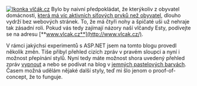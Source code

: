 <!-- dcterms:identifier = riderweblog#159 -->
<!-- dcterms:title = Dneska už má stránky opravdu každý -->
<!-- dcterms:abstract = Bylo by naivní předpokládat, že nějaký člen naší domácnosti vydrží bez webových stránek. A vůbec nevadí, že to je pes! -->
<!-- np9:categoryId = 3 -->
<!-- x4w:category = Vlci -->
<!-- np9:authorId = 1 -->
<!-- np9:authorEmail = michal.valasek@altairis.cz -->
<!-- dcterms:creator = Michal Altair Valášek -->
<!-- dcterms:created = 2004-07-17T02:55:45.76+02:00 -->
<!-- dcterms:date = 2004-07-17T02:55:45.76+02:00 -->

[![Ikonka vlčák.cz](http://www.vlcak.cz/files/gfx/ikonka.png "VLČÁK.CZ: Osobní stránky Esty Kanýčo")](http://www.vlcak.cz/) Bylo by naivní předpokládat, že kterýkoliv z obyvatel domácnosti, [která má víc aktivních síťových prvků než obyvatel](/entry/article-20030220.aspx), dlouho vydrží bez webových stránek. To, že má čtyři nohy a špičaté uši už nehraje tak zásadní roli. Pokud vás tedy zajímají názory naší vlčandy Esty, podívejte se na adresu [**www.vlcak.cz**](http://www.vlcak.cz/).

V rámci jakýchsi experimentů s ASP.NET jsem na tomto blogu provedl několik změn. Tiše přibyl přehled cizích zpráv v pravém sloupci a nyní i možnost přepínání stylů. Nyní tedy máte možnost shora uvedený přehled zpráv [vypnout](/SetStyle.aspx?Screen=blue_norss&URL=/entry/article-20040717.aspx) a nebo se podívat na blog v [jemných pastelových barvách](/SetStyle.aspx?Screen=pastel&URL=/entry/article-20040717.aspx). Časem možná udělám nějaké další styly, teď mi šlo jenom o proof-of-concept, že to funguje.